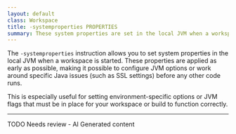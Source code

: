 ```yaml
---
layout: default
class: Workspace
title: -systemproperties PROPERTIES 
summary: These system properties are set in the local JVM when a workspace is started. This was mainly added to allow one to set JVM options via system properties.  
---
```


The `-systemproperties` instruction allows you to set system properties in the local JVM when a workspace is started. These properties are applied as early as possible, making it possible to configure JVM options or work around specific Java issues (such as SSL settings) before any other code runs.

This is especially useful for setting environment-specific options or JVM flags that must be in place for your workspace or build to function correctly.

---
TODO Needs review - AI Generated content